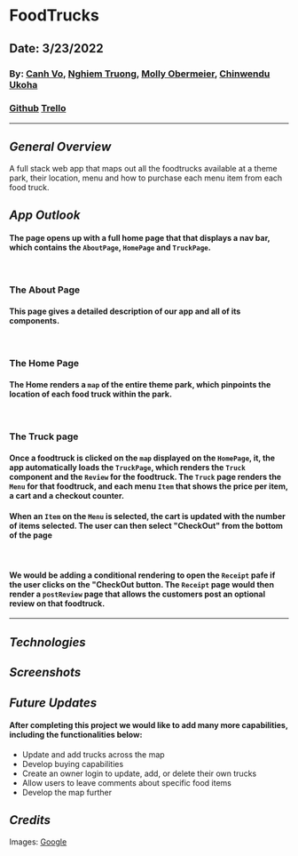 # FoodTrucks

## Date: 3/23/2022

### By: [Canh Vo](https://www.linkedin.com/in/canh-vo-056122188/), [Nghiem Truong](https://www.linkedin.com/in/nghiem-v-truong/), [Molly Obermeier](https://www.linkedin.com/in/marie-obermeier-6b6b03158/), [Chinwendu Ukoha](https://www.linkedin.com/in/chinwenduukoha)

### [Github](https://github.com/vinhnghiemcr/FoodTrucks) [Trello](https://trello.com/b/WilzloTi/foodtrucks)

---

## **_General Overview_**

A full stack web app that maps out all the foodtrucks available at a theme park, their location, menu and how to purchase each menu item from each food truck.

## **_App Outlook_**

#### The page opens up with a full home page that that displays a nav bar, which contains the `AboutPage`, `HomePage` and `TruckPage`.

<br>

### The About Page

#### This page gives a detailed description of our app and all of its components.

<br>

### The Home Page

#### The Home renders a `map` of the entire theme park, which pinpoints the location of each food truck within the park.

<br>

### The Truck page

#### Once a foodtruck is clicked on the `map` displayed on the `HomePage`, it, the app automatically loads the `TruckPage`, which renders the `Truck` component and the `Review` for the foodtruck. The `Truck` page renders the `Menu` for that foodtruck, and each menu `Item` that shows the price per item, a cart and a checkout counter.

#### When an `Item` on the `Menu` is selected, the cart is updated with the number of items selected. The user can then select "CheckOut" from the bottom of the page

<br>

#### We would be adding a conditional rendering to open the `Receipt` pafe if the user clicks on the "CheckOut button. The `Receipt` page would then render a `postReview` page that allows the customers post an optional review on that foodtruck.

---

## **_Technologies_**

## **_Screenshots_**

## **_Future Updates_**

#### After completing this project we would like to add many more capabilities, including the functionalities below:

- Update and add trucks across the map
- Develop buying capabilities
- Create an owner login to update, add, or delete their own trucks
- Allow users to leave comments about specific food items
- Develop the map further

## **_Credits_**

Images: [Google](https://www.google.com/)
